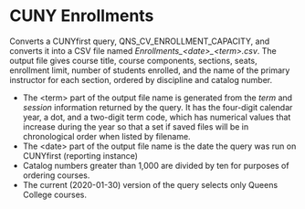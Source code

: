 # CUNY Enrollments

Converts a CUNYfirst query, QNS\_CV\_ENROLLMENT\_CAPACITY, and converts it into a CSV file named
*Enrollments_&lt;date>_&lt;term>.csv*. The output file gives course title, course components,
sections, seats, enrollment limit, number of students enrolled, and the name of the primary
instructor for each section, ordered by discipline and catalog number.

- The &lt;term> part of the output file name is generated from the *term* and *session* information
  returned by the query. It has the four-digit calendar year, a dot, and a two-digit term code,
  which has numerical values that increase during the year so that a set if saved files will be in
  chronological order when listed by filename.
- The &lt;date> part of the output file name is the date the query was run on CUNYfirst (reporting
  instance)
- Catalog numbers greater than 1,000 are divided by ten for purposes of ordering courses.
- The current (2020-01-30) version of the query selects only Queens College courses.
